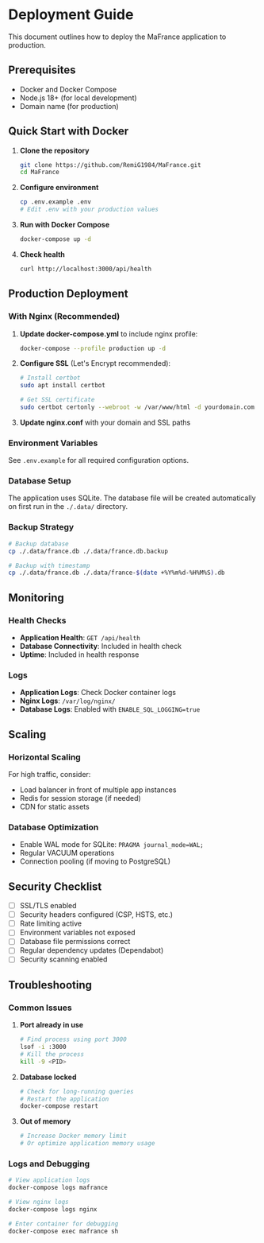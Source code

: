 # Deployment Guide

This document outlines how to deploy the MaFrance application to production.

## Prerequisites

- Docker and Docker Compose
- Node.js 18+ (for local development)
- Domain name (for production)

## Quick Start with Docker

1. **Clone the repository**
   ```bash
   git clone https://github.com/RemiG1984/MaFrance.git
   cd MaFrance
   ```

2. **Configure environment**
   ```bash
   cp .env.example .env
   # Edit .env with your production values
   ```

3. **Run with Docker Compose**
   ```bash
   docker-compose up -d
   ```

4. **Check health**
   ```bash
   curl http://localhost:3000/api/health
   ```

## Production Deployment

### With Nginx (Recommended)

1. **Update docker-compose.yml** to include nginx profile:
   ```bash
   docker-compose --profile production up -d
   ```

2. **Configure SSL** (Let's Encrypt recommended):
   ```bash
   # Install certbot
   sudo apt install certbot

   # Get SSL certificate
   sudo certbot certonly --webroot -w /var/www/html -d yourdomain.com
   ```

3. **Update nginx.conf** with your domain and SSL paths

### Environment Variables

See `.env.example` for all required configuration options.

### Database Setup

The application uses SQLite. The database file will be created automatically on first run in the `./.data/` directory.

### Backup Strategy

```bash
# Backup database
cp ./.data/france.db ./.data/france.db.backup

# Backup with timestamp
cp ./.data/france.db ./.data/france-$(date +%Y%m%d-%H%M%S).db
```

## Monitoring

### Health Checks

- **Application Health**: `GET /api/health`
- **Database Connectivity**: Included in health check
- **Uptime**: Included in health response

### Logs

- **Application Logs**: Check Docker container logs
- **Nginx Logs**: `/var/log/nginx/`
- **Database Logs**: Enabled with `ENABLE_SQL_LOGGING=true`

## Scaling

### Horizontal Scaling

For high traffic, consider:
- Load balancer in front of multiple app instances
- Redis for session storage (if needed)
- CDN for static assets

### Database Optimization

- Enable WAL mode for SQLite: `PRAGMA journal_mode=WAL;`
- Regular VACUUM operations
- Connection pooling (if moving to PostgreSQL)

## Security Checklist

- [ ] SSL/TLS enabled
- [ ] Security headers configured (CSP, HSTS, etc.)
- [ ] Rate limiting active
- [ ] Environment variables not exposed
- [ ] Database file permissions correct
- [ ] Regular dependency updates (Dependabot)
- [ ] Security scanning enabled

## Troubleshooting

### Common Issues

1. **Port already in use**
   ```bash
   # Find process using port 3000
   lsof -i :3000
   # Kill the process
   kill -9 <PID>
   ```

2. **Database locked**
   ```bash
   # Check for long-running queries
   # Restart the application
   docker-compose restart
   ```

3. **Out of memory**
   ```bash
   # Increase Docker memory limit
   # Or optimize application memory usage
   ```

### Logs and Debugging

```bash
# View application logs
docker-compose logs mafrance

# View nginx logs
docker-compose logs nginx

# Enter container for debugging
docker-compose exec mafrance sh
```